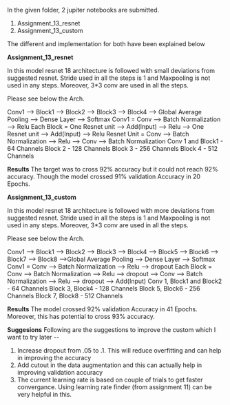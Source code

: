 In the given folder, 2 jupiter notebooks are submitted.
1. Assignment_13_resnet
2. Assignment_13_custom

The different and implementation for both have been explained below

**Assignment_13_resnet**

In this model resnet 18 architecture is followed with small deviations from suggested resnet. Stride used in all the steps is 1 and Maxpooling is not used in any steps. Moreover, 3*3 conv are used in all the steps. 

Please see below the Arch. 

Conv1 --> Block1 --> Block2 --> Block3 --> Block4 --> Global Average Pooling --> Dense Layer --> Softmax
Conv1 = Conv --> Batch Normalization --> Relu
Each Block = One Resnet unit --> Add(Input) --> Relu --> One Resnet unit --> Add(Input) --> Relu
Resnet Unit = Conv --> Batch Normalization --> Relu --> Conv --> Batch Normalization
Conv 1 and Block1 - 64 Channels
Block 2 - 128 Channels
Block 3 - 256 Channels
Block 4 - 512 Channels

**Results**
The target was to cross 92% accuracy but it could not reach 92% accuracy. Though the model crossed 91% validation Accuracy in 20 Epochs.

**Assignment_13_custom**

In this model resnet 18 architecture is followed with more deviations from suggested resnet. Stride used in all the steps is 1 and Maxpooling is not used in any steps. Moreover, 3*3 conv are used in all the steps. 

Please see below the Arch. 

Conv1 --> Block1 --> Block2 --> Block3 --> Block4 --> Block5 --> Block6 --> Block7 --> Block8 -->Global Average Pooling --> Dense Layer --> Softmax
Conv1 = Conv --> Batch Normalization --> Relu --> dropout
Each Block = Conv --> Batch Normalization --> Relu --> dropout --> Conv --> Batch Normalization --> Relu --> dropout --> Add(Input)
Conv 1, Block1 and Block2 - 64 Channels
Block 3, Block4 - 128 Channels
Block 5, Block6 - 256 Channels
Block 7, Block8 - 512 Channels

**Results**
The model crossed 92% validation Accuracy in 41 Epochs. Moreover, this has potential to cross 93% accuracy.

**Suggesions**
Following are the suggestions to improve the custom which I want to try later --
1. Increase dropout from .05 to .1. This will reduce overfitting and can help in improving the accuracy
2. Add cutout in the data augmentation and this can actually help in improving validation accuracy
3. The current learning rate is based on couple of trials to get faster convergance. Using learning rate finder (from assignment 11) can be very helpful in this.

